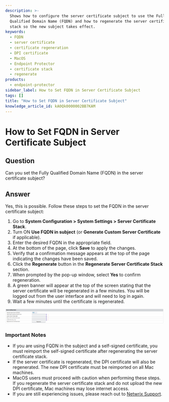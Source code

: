 ```yaml
---
description: >-
  Shows how to configure the server certificate subject to use the Fully
  Qualified Domain Name (FQDN) and how to regenerate the server certificate
  stack so the new subject takes effect.
keywords:
  - FQDN
  - server certificate
  - certificate regeneration
  - DPI certificate
  - MacOS
  - Endpoint Protector
  - certificate stack
  - regenerate
products:
  - endpoint-protector
sidebar_label: How to Set FQDN in Server Certificate Subject
tags: []
title: "How to Set FQDN in Server Certificate Subject"
knowledge_article_id: kA0Qk0000002BB7KAM
---
```


# How to Set FQDN in Server Certificate Subject

## Question

Can you set the Fully Qualified Domain Name (FQDN) in the server certificate subject?

## Answer

Yes, this is possible. Follow these steps to set the FQDN in the server certificate subject:

1. Go to **System Configuration > System Settings > Server Certificate Stack**.
2. Turn ON **Use FQDN in subject** (or **Generate Custom Server Certificate** if applicable).
3. Enter the desired FQDN in the appropriate field.
4. At the bottom of the page, click **Save** to apply the changes.
5. Verify that a confirmation message appears at the top of the page indicating the changes have been saved.
6. Click the **Regenerate** button in the **Regenerate Server Certificate Stack** section.
7. When prompted by the pop-up window, select **Yes** to confirm regeneration.
8. A green banner will appear at the top of the screen stating that the server certificate will be regenerated in a few minutes. You will be logged out from the user interface and will need to log in again.
9. Wait a few minutes until the certificate is regenerated.

![Server Certificate Stack configuration page with FQDN field highlighted](images/ka0Qk000000Dynx_0EMQk00000CKudS.png)

### Important Notes

- If you are using FQDN in the subject and a self-signed certificate, you must reimport the self-signed certificate after regenerating the server certificate stack.
- If the server certificate is regenerated, the DPI certificate will also be regenerated. The new DPI certificate must be reimported on all Mac machines.
- MacOS users must proceed with caution when performing these steps. If you regenerate the server certificate stack and do not upload the new DPI certificate, Mac machines may lose internet access.
- If you are still experiencing issues, please reach out to [Netwrix Support](https://www.netwrix.com/support.html).
